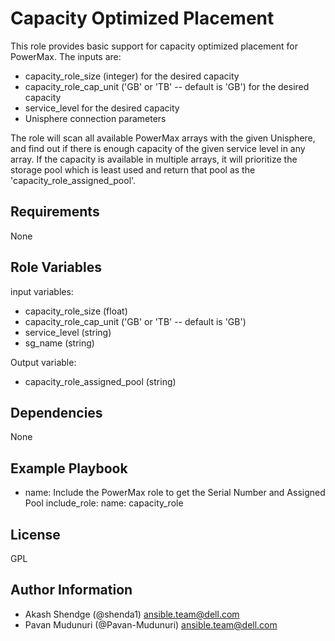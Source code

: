Capacity Optimized Placement
============================

This role provides basic support for capacity optimized placement for PowerMax. The inputs are:
- capacity_role_size (integer) for the desired capacity
- capacity_role_cap_unit ('GB' or 'TB' -- default is 'GB') for the desired capacity
- service_level for the desired capacity
- Unisphere connection parameters

The role will scan all available PowerMax arrays with the given Unisphere, and find out if there 
is enough capacity of the given service level in any array. If the capacity is available in multiple 
arrays, it will prioritize the storage pool which is least used and return that pool as the
'capacity_role_assigned_pool'.

Requirements
------------

None

Role Variables
--------------

input variables:
- capacity_role_size (float)
- capacity_role_cap_unit ('GB' or 'TB' -- default is 'GB')
- service_level (string)
- sg_name (string)

Output variable:
- capacity_role_assigned_pool (string)

Dependencies
------------

None

Example Playbook
----------------
- name: Include the PowerMax role to get the Serial Number and Assigned Pool
  include_role:
    name: capacity_role

License
-------

GPL

Author Information
------------------

- Akash Shendge (@shenda1) <ansible.team@dell.com>
- Pavan Mudunuri (@Pavan-Mudunuri) <ansible.team@dell.com>
